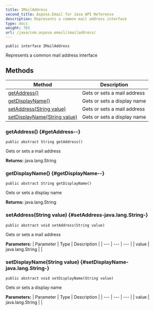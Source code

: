 ```yaml
---
title: IMailAddress
second_title: Aspose.Email for Java API Reference
description: Represents a common mail address interface
type: docs
weight: 763
url: /java/com.aspose.email/imailaddress/
---
```

```
public interface IMailAddress
```

Represents a common mail address interface
## Methods

| Method | Description |
| --- | --- |
| [getAddress()](#getAddress--) | Gets or sets a mail address |
| [getDisplayName()](#getDisplayName--) | Gets or sets a display name |
| [setAddress(String value)](#setAddress-java.lang.String-) | Gets or sets a mail address |
| [setDisplayName(String value)](#setDisplayName-java.lang.String-) | Gets or sets a display name |
### getAddress() {#getAddress--}
```
public abstract String getAddress()
```


Gets or sets a mail address

**Returns:**
java.lang.String
### getDisplayName() {#getDisplayName--}
```
public abstract String getDisplayName()
```


Gets or sets a display name

**Returns:**
java.lang.String
### setAddress(String value) {#setAddress-java.lang.String-}
```
public abstract void setAddress(String value)
```


Gets or sets a mail address

**Parameters:**
| Parameter | Type | Description |
| --- | --- | --- |
| value | java.lang.String |  |

### setDisplayName(String value) {#setDisplayName-java.lang.String-}
```
public abstract void setDisplayName(String value)
```


Gets or sets a display name

**Parameters:**
| Parameter | Type | Description |
| --- | --- | --- |
| value | java.lang.String |  |

